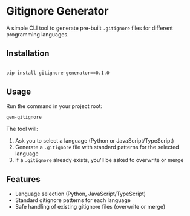 # Gitignore Generator

A simple CLI tool to generate pre-built `.gitignore` files for different programming languages.

## Installation

```bash

pip install gitignore-generator==0.1.0 

```

## Usage

Run the command in your project root:

```bash
gen-gitignore
```

The tool will:

1. Ask you to select a language (Python or JavaScript/TypeScript)
2. Generate a `.gitignore` file with standard patterns for the selected language
3. If a `.gitignore` already exists, you'll be asked to overwrite or merge

## Features

- Language selection (Python, JavaScript/TypeScript)
- Standard gitignore patterns for each language
- Safe handling of existing gitignore files (overwrite or merge)


